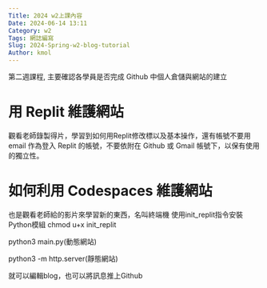 ```yaml
---
Title: 2024 w2上課內容
Date: 2024-06-14 13:11
Category: w2
Tags: 網誌編寫
Slug: 2024-Spring-w2-blog-tutorial
Author: kmol
---
```


第二週課程, 主要確認各學員是否完成 Github 中個人倉儲與網站的建立

<!-- PELICAN_END_SUMMARY -->

# 用 Replit 維護網站
 觀看老師錄製得片，學習到如何用Replit修改標以及基本操作，還有帳號不要用email 作為登入 Replit 的帳號，不要依附在 Github 或 Gmail 帳號下，以保有使用的獨立性。

# 如何利用 Codespaces 維護網站
 也是觀看老師給的影片來學習新的東西，名叫終端機
 使用init_replit指令安裝Python模組 chmod u+x init_replit

python3 main.py(動態網站)

python3 -m http.server(靜態網站)

就可以編輯blog，也可以將訊息推上Github